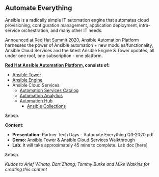 
Automate Everything
---------------------------------------------------------------------

Ansible is a radically simple IT automation engine that automates cloud provisioning, configuration management, application deployment, intra-service orchestration, and many other IT needs. 

Announced at [Red Hat Summit 2020](https://www.redhat.com/en/summit), Ansible Automation Platform harnesses the power of Ansible automation + new modules/functionality, Ansible Cloud Services and the latest Ansible Engine & Tower updates, all under one roof, one subscription - one platform.

**[Red Hat Ansible Automation Platform](https://www.ansible.com/blog/the-latest-in-red-hat-ansible-automation-platform), consists of:**
- [Ansible Tower](https://www.ansible.com/products/tower)
- [Ansible Engine](https://www.ansible.com/products/engine)
- Ansible Cloud Services
  - [Automation Services Catalog](https://www.ansible.com/products/automation-services-catalog)
  - [Automation Analytics](https://www.ansible.com/products/automation-analytics)
  - [Automation Hub](https://www.ansible.com/products/automation-hub) 
    - [Ansible Collections](https://www.ansible.com/blog/hands-on-with-ansible-collections)

&nbsp. 

**Content:**
- **Presentation:** Partner Tech Days - Automate Everything Q3-2020.pdf
- **Demo:** Ansible Tower & Ansible Cloud Services Walkthrough
- **Lab:** It will take approximately 45 mins to complete. Lab doc [here]

&nbsp. 

*Kudos to Arief Winata, Bart Zhang, Tommy Burke and Mike Watkins for creating this content*

